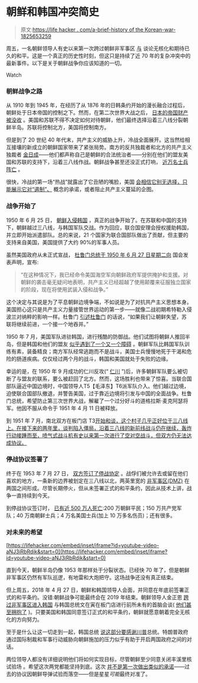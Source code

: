 # 朝鲜和韩国冲突简史

> 原文:[https://life hacker . com/a-brief-history of the Korean-war-1825653259](https://lifehacker.com/a-brief-history-of-the-korean-war-1825653259)

周五，一名朝鲜领导人有史以来第一次跨过朝鲜非军事区 [与](https://www.nytimes.com/2018/04/27/world/asia/north-korea-south-kim-jong-un.html?mtrref=kinja.com&gwh=F8FADA7D89E23F5B7E7D745D386EF245) 谈论无核化和期待已久的和平。这是一个真正的历史性时刻，但这只是持续了近 70 年的复杂冲突中的最新事件。以下是关于朝鲜战争你应该知道的一切。

Watch

### 朝鲜战争之路

从 1910 年到 1945 年，在经历了从 1876 年的日韩条约开始的漫长融合过程后，朝鲜处于日本帝国的控制之下。然而，在第二次世界大战之后， [日本的帝国财产被没收](https://en.wikipedia.org/wiki/Korea_under_Japanese_rule) 。美国和苏联不得不决定如何对待朝鲜，他们最终选择沿着三八线分裂朝鲜半岛。苏联将控制北方，美国将控制南方。

但是到了 20 世纪 40 年代末，共产主义的威胁上升，冷战全面展开。这当然给相互接壤的新成立的朝鲜国家带来了紧张局势。南方的反共独裁者和北方的共产主义独裁者 [金日成](https://en.wikipedia.org/wiki/Kim_Il-sung)——他们都声称自己是朝鲜的合法统治者——分别在他们的盟友美国和苏联的支持下，沿着三八线作战。朝鲜战争甚至还没正式打响， [近万名士兵阵亡](https://www.history.com/topics/korean-war) 。

很快，冷战的第一场“热战”就露出了它丑陋的嘴脸，美国 [会相信它别无选择，只能展示它对“遏制”、](https://www.khanacademy.org/humanities/ap-us-history/period-8/apush-1950s-america/a/the-korean-war) 概念的承诺，或者阻止共产主义蔓延的企图。

### 战争开始了

1950 年 6 月 25 日， [朝鲜入侵韩国](https://en.wikipedia.org/wiki/Korean_War) ，真正的战争开始了。在苏联和中国的支持下，朝鲜越过三八线，与韩国军队交战。作为回应，联合国安理会授权援助韩国，并立即开始派遣部队。总的来说，21 个国家为联合国部队做出了贡献，但主要的支持来自美国，美国提供了大约 90%的军事人员。

虽然美国政府从未正式宣战， [杜鲁门总统于 1950 年 6 月 27 日星期二向](http://time.com/3915803/korean-war-1950-history/) 国会发表声明，宣布:

> “在这种情况下，我已经命令美国海空军向朝鲜政府军提供掩护和支援。对朝鲜的袭击毫无疑问地表明，共产主义已经超越了使用颠覆来征服独立国家的阶段，现在将使用武装入侵和战争。”

这个决定与其说是为了平息朝鲜边境争端，不如说是为了对抗共产主义思想本身。美国担心这只是共产主义力量接管世界运动的第一步——就像二战初期希特勒入侵波兰对纳粹的影响一样。杜鲁门 [引述杜鲁门](https://www.trumanlibrary.org/whistlestop/study_collections/korea/large/documents/pdfs/ki-2-40.pdf) 的话说，“如果我们让朝鲜失望，苏联将继续前进，一个接一个地吞并。”

1950 年 7 月，美国军队进驻韩国，进行残酷的防御战。他们试图将朝鲜人推回半岛，但是韩国和他们的盟友 [似乎遇到了一个又一个障碍](https://www.history.com/topics/korean-war) 。朝鲜军队比韩国军队训练有素，装备精良；南方军队经常逃跑而不是战斗，美国士兵慢慢地死于干渴和危险的肠道疾病。仅仅经过两个月的战斗，韩国和美国就处于失败的边缘。

幸运的是，在 1950 年 9 月成功的仁川反攻(“ [仁川](https://en.wikipedia.org/wiki/Battle_of_Inchon) ”)后，许多朝鲜军队要么被切断了与盟友的联系，要么被赶回了北方。然而，这场胜利也带来了惊喜。当联合国部队逼近中国边境时，中国领导人T5【毛泽东】T6派军队介入。他们越过边境，迫使联合国部队撤退，并警告美国，过于靠近边境将引发与中国的全面战争。杜鲁门总统，希望防止第三次世界大战，解雇了一个过分好斗的道格拉斯·麦克阿瑟将军。他因不服从命令于 1951 年 4 月 11 日被释放。

到 1951 年 7 月，南北双方在板门店 T3[开始和谈，这个村子几乎正好位于三八线上。在接下来的两年里，谈判陷入僵局，沿着三八线的新前线战斗仍在继续，轰炸行动接踵而至，喷气式战斗机有史以来第一次进行了空对空战斗，但双方仍无法达成协议。](https://en.wikipedia.org/wiki/Panmunjom) 

### 停战协议签署了

终于在 1953 年 7 月 27 日， [双方签订了停战协定](https://en.wikipedia.org/wiki/Korean_War#Armistice_(July_1953_%E2%80%93_November_1954)) 。战俘们被允许去或留在他们喜欢的地方，一条新的边界被划定在三八线以北，两英里宽的 [非军事区(DMZ)](https://en.wikipedia.org/wiki/Korean_Demilitarized_Zone) 在两国之间形成。尽管长期停火，但从未签署正式的和平条约，因此从技术上讲，战争一直持续到今天。

到停战协议签订时， [已有近 500 万人死亡](http://www.bbc.com/news/10162211):200 万朝鲜平民；150 万共产党军队；40 万南朝鲜士兵；4 万名美国士兵(加上 10 万多名伤员)；还有很多。

### 对未来的希望

 [https://lifehacker.com/embed/inset/iframe?id=youtube-video-aNJ3iRbRdik&start=0](https://lifehacker.com/embed/inset/iframe?id=youtube-video-aNJ3iRbRdik&start=0) 

直到今天，朝鲜半岛仍像 1953 年那样处于分裂状态。已经快 70 年了，但是朝鲜非军事区仍然有军队巡逻，有地雷和大炮把守。这场战争还没有真正结束。

但上周五，2018 年 4 月 27 日，朝鲜和韩国领导人会面，并同意在年底前签署正式的和平条约。没错:朝鲜战争可能最终会在 2019 年结束。朝鲜领导人金正恩 [跨过非军事区进入韩国](https://www.youtube.com/watch?v=DXy3S2WkyoE) 与韩国总统文在寅在板门店进行前所未有的首脑会谈( [他们甚至拥抱了](https://www.youtube.com/watch?v=aNJ3iRbRdik) )。只要美国和韩国同意签订正式的和平条约，朝鲜就愿意朝着完全无核化的方向努力。

至于是什么让这一切走到一起，韩国总统 [说这部分要感谢川普](https://www.npr.org/sections/thetwo-way/2018/04/30/607008627/trump-should-win-the-nobel-peace-prize-south-korea-s-moon-says)总统。特朗普政府通过国际制裁和军事行动威胁向朝鲜施加的压力似乎有助于开启两国政府之间的对话。

两位领导人都没有详细说明他们将如何实现目标，尽管朝鲜至少同意关闭丰溪里核试验场 。希望这次两党都能坚持到底。这次 [并不是第一次做出类似的承诺](http://www.bbc.com/news/world-asia-43921385)——过去的协议因朝鲜导弹试验而落空——但是星星*可能*最终对准了。
